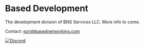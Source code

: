 # Based Development
The development division of BNS Services LLC.
More info to come.

Contact: ezri@basednetworking.com

[![Discord](https://img.shields.io/discord/953132558445588571?style=for-the-badge&colorA=4c566a&colorB=88c0d0&logo=discord)](https://discord.gg/WWzAHPtqGK)
